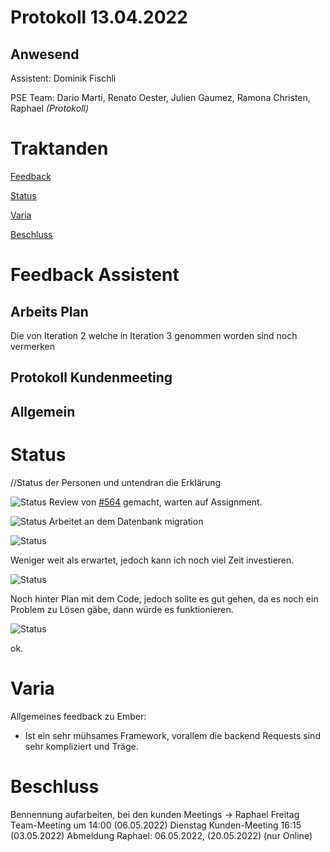 # Protokoll 13.04.2022
## Anwesend 
Assistent: Dominik Fischli

PSE Team: Dario Marti, Renato Oester, Julien Gaumez, Ramona Christen, Raphael  _(Protokoll)_ 

# Traktanden

[Feedback](#feedback-assistent) 

[Status](#status)

[Varia](#varia)

[Beschluss](#beschluss)

# Feedback Assistent
## Arbeits Plan 
Die von Iteration 2 welche in Iteration 3 genommen worden sind noch vermerken



## Protokoll Kundenmeeting



## Allgemein


# Status
//Status der Personen und untendran die Erklärung 

![Status](https://img.shields.io/badge/Ramona_Christen-green-green)
Review von [#564](https://github.com/puzzle/cryptopus/issues/564) gemacht, warten auf Assignment. 

![Status](https://img.shields.io/badge/Dario_Marti-green-green)
Arbeitet an dem Datenbank migration 

![Status](https://img.shields.io/badge/Renat_Oester-green-orange)

Weniger weit als erwartet, jedoch kann ich noch viel Zeit investieren. 

![Status](https://img.shields.io/badge/Julien_Gaumez-green-green)

Noch hinter Plan mit dem Code, jedoch sollte es gut gehen, da es noch ein Problem zu Lösen gäbe, dann würde es funktionieren. 

![Status](https://img.shields.io/badge/Raphael-green-green)

ok.

# Varia 

Allgemeines feedback zu Ember: 
- Ist ein sehr mühsames Framework, vorallem die backend Requests sind sehr kompliziert und Träge. 

# Beschluss 
Bennennung aufarbeiten, bei den kunden Meetings -> Raphael 
Freitag Team-Meeting um 14:00 (06.05.2022)
Dienstag Kunden-Meeting 16:15 (03.05.2022)
Abmeldung Raphael: 06.05.2022, (20.05.2022) (nur Online)


